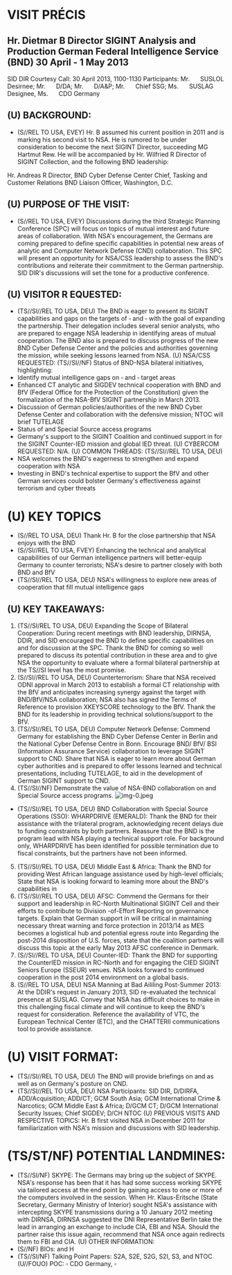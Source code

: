 # VISIT PRÉCIS 

## Hr. Dietmar B Director SIGINT Analysis and Production German Federal Intelligence Service (BND) 30 April - 1 May 2013

SID DIR Courtesy Call: 30 April 2013, 1100-1130
Participants: Mr. $\quad$ SUSLOL Desirnee; Mr. $\quad$ D/DA; Mr. $\quad$ D/A\&P; Mr. $\quad$ Chief SSG; Ms. $\quad$ SUSLAG
Designee, Ms. $\quad$ CDO Germany

## (U) BACKGROUND:

- (S//REL TO USA, EVEY) Hr. B assumed his current position in 2011 and is marking his second visit to NSA. He is rumored to be under consideration to become the next SIGINT Director, succeeding MG Hartmut Rew. He will be accompanied by Hr. Wilfried R Director of SIGINT Collection, and the following BND leadership:

Hr. Andreas R Director, BND Cyber Defense Center Chief, Tasking and Customer Relations BND Liaison Officer, Washington, D.C.

## (U) PURPOSE OF THE VISIT:

- (S//REL TO USA, EVEY) Discussions during the third Strategic Planning Conference (SPC) will focus on topics of mutual interest and future areas of collaboration. With NSA's encouragement, the Germans are coming prepared to define specific capabilities in potential new areas of analytic and Computer Network Defense (CND) collaboration. This SPC will present an opportunity for NSA/CSS leadership to assess the BND's contributions and reiterate their commitment to the German partnership. SID DIR's discussions will set the tone for a productive conference.


## (U) VISITOR R EQUESTED:

- (TS//SI//REL TO USA, DEU) The BND is eager to present its SIGINT capabilities and gaps on the targets of $\square$ and $\square$ with the goal of expanding the partnership. Their delegation includes several senior analysts, who are prepared to engage NSA leadership in identifying areas of mutual cooperation. The BND also is prepared to discuss progress of the new BND Cyber Defense Center and the policies and authorities governing the mission, while seeking lessons learned from NSA.
(U) NSA/CSS REQUESTED: (TS//SI//NF) Status of BND-NSA bilateral initiatives, highlighting:
- Identify mutual intelligence gaps on $\square$ and $\square$ target areas
- Enhanced CT analytic and SIGDEV technical cooperation with BND and BfV (Federal Office for the Protection of the Constitution) given the formalization of the NSA-BfV SIGINT partnership in March 2013.
- Discussion of German policies/authorities of the new BND Cyber Defense Center and collaboration with the defensive mission; NTOC will brief TUTELAGE
- Status of and Special Source access programs
- Germany's support to the SIGINT Coalition and continued support in for the SIGINT Counter-IED mission and global IED threat.
(U) CYBERCOM REQUESTED: N/A.
(U) COMMON THREADS: (TS//SI//REL TO USA, DEU)
- NSA welcomes the BND's eagerness to strengthen and expand cooperation with NSA
- Investing in BND's technical expertise to support the BfV and other German services could bolster Germany's effectiveness against terrorism and cyber threats


# (U) KEY TOPICS 

- (S//REL TO USA, DEU) Thank Hr. B for the close partnership that NSA enjoys with the BND
- (S//SI//REL TO USA, FVEY) Enhancing the technical and analytical capabilities of our German intelligence partners will better-equip Germany to counter terrorists; NSA's desire to partner closely with both BND and BfV
- (TS//SI//REL TO USA, DEU) NSA's willingness to explore new areas of cooperation that fill mutual intelligence gaps


## (U) KEY TAKEAWAYS:

1. (TS//SI/REL TO USA, DEU) Expanding the Scope of Bilateral Cooperation: During recent meetings with BND leadership, DIRNSA, DDIR, and SID encouraged the BND to define specific capabilities on and for discussion at the SPC. Thank the BND for coming so well prepared to discuss its potential contribution in these area and to give NSA the opportunity to evaluate where a formal bilateral partnership at the TS//SI level has the most promise.
2. (S//SI//REL TO USA, DEU) Counterterrorism: Share that NSA received ODNI approval in March 2013 to establish a formal CT relationship with the BfV and anticipates increasing synergy against the target with BND/BfV/NSA collaboration; NSA also has signed the Terms of Reference to provision XKEYSCORE technology to the BfV. Thank the BND for its leadership in providing technical solutions/support to the BfV.
3. (TS//SI//REL TO USA, DEU) Computer Network Defense: Commend Germany for establishing the BND Cyber Defense Center in Berlin and the National Cyber Defense Centre in Bonn. Encourage BND/ BfV/ BSI (Information Assurance Service) collaboration to leverage SIGINT support to CND. Share that NSA is eager to learn more about German cyber authorities and is prepared to offer lessons learned and technical presentations, including TUTELAGE, to aid in the development of German SIGINT support to CND.
4. (TS//SI//NF) Demonstrate the value of NSA-BND collaboration on and Special Source access programs.
![img-0.jpeg](img-0.jpeg)

- (TS//SI//REL TO USA, DEU) BND Collaboration with Special Source Operations (SSO): WHARPDRIVE (EMERALD): Thank the BND for their assistance with the trilateral program, acknowledging recent delays due to funding constraints by both partners. Reassure that the BND is the program lead with NSA playing a technical support role. For background only, WHARPDRIVE has been identified for possible termination due to fiscal constraints, but the partners have not been informed.

5. (TS//SI//REL TO USA, DEU) Middle East \& Africa: Thank the BND for providing West African language assistance used by high-level officials; State that NSA is looking forward to leaming more about the BND's capabilities in
6. (TS//SI//REL TO USA, DEU) AFSC: Commend the Germans for their support and leadership in RC-North Multinational SIGINT Cell and their efforts to contribute to Division -of-Effort Reporting on governance targets. Explain that German support in will be critical in maintaining necessary threat warning and force protection in 2013/14 as MES becomes a logistical hub and potential egress route into Regarding the post-2014 disposition of U.S. forces, state that the coalition partners will discuss this topic at the early May 2013 AFSC conference in Denmark.
7. (S//SI//REL TO USA, DEU) Counter-IED: Thank the BND for supporting the CounterIED mission in RC-North and for engaging the CIED SIGINT Seniors Europe (SSEUR) venues. NSA looks forward to continued cooperation in the post 2014 environment on a global basis.
8. (S//REL TO USA, DEU) NSA Manning at Bad Aililing Post-Summer 2013: At the DDIR's request in January 2013, SID re-evaluated the technical presence at SUSLAG. Convey that NSA has difficult choices to make in this challenging fiscal climate and will continue to keep the BND's request for consideration. Reference the availability of VTC, the European Technical Center (ETC), and the CHATTERII communications tool to provide assistance.

# (U) VISIT FORMAT: 

- (TS//SI//REL TO USA, DEU) The BND will provide briefings on
and as well as on Germany's posture on CND.
- (TS//SI//REL TO USA, DEU) NSA Participants: SID DIR, D/DIRFA, ADD/Acquisition; ADD/CT; GCM South Asia; GCM International Crime \& Narcotics;
GCM Middle East \& Africa; D/GCM CT; D/GCM International Security Issues; Chief SIGDEV; D/CH NTOC
(U) PREVIOUS VISITS AND RESPECTIVE TOPICS: Hr. B first visited NSA in December 2011 for familiarization with NSA's mission and discussions with SID leadership.

# (TS/ST/NF) POTENTIAL LANDMINES: 

- (TS//SI/NF) SKYPE: The Germans may bring up the subject of SKYPE. NSA's response has been that it has had some success working SKYPE via tailored access at the end point by gaining access to one or more of the computers involved in the session. When Hr. Klaus-Eritsche (State Secretary, Germany Ministry of Interior) sought NSA's assistance with intercepting SKYPE transmissions during a 10 January 2012 meeting with DIRNSA, DIRNSA suggested the DNI Representative Berlin take the lead in arranging an exchange to include CIA, EBI and NSA. Should the partner raise this issue again, recommend that NSA once again redirects them to FBI and CIA.
(U) OTHER INFORMATION:
- (S//NF) BIOs: and H
- (TS//SI/NF) Talking Point Papers: S2A, S2E, S2G, S2I, S3, and NTOC
(U//FOUO) POC: $\square$ CDO Germany, $\square$
